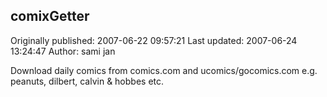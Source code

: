 ## comixGetter

Originally published: 2007-06-22 09:57:21
Last updated: 2007-06-24 13:24:47
Author: sami jan

Download daily comics from comics.com and ucomics/gocomics.com e.g. peanuts, dilbert, calvin & hobbes etc.